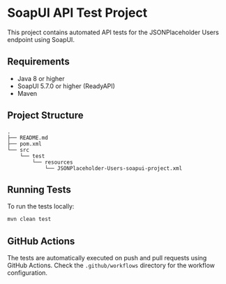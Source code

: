# SoapUI API Test Project

This project contains automated API tests for the JSONPlaceholder Users endpoint using SoapUI.

## Requirements

- Java 8 or higher
- SoapUI 5.7.0 or higher (ReadyAPI)
- Maven

## Project Structure

```
.
├── README.md
├── pom.xml
└── src
    └── test
        └── resources
            └── JSONPlaceholder-Users-soapui-project.xml
```

## Running Tests

To run the tests locally:

```bash
mvn clean test
```

## GitHub Actions

The tests are automatically executed on push and pull requests using GitHub Actions. Check the `.github/workflows` directory for the workflow configuration. 